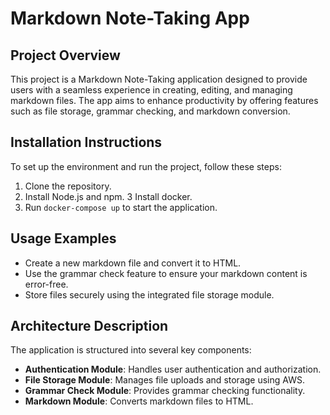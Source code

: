# Markdown Note-Taking App

## Project Overview
This project is a Markdown Note-Taking application designed to provide users with a seamless experience in creating, editing, and managing markdown files. The app aims to enhance productivity by offering features such as file storage, grammar checking, and markdown conversion.

## Installation Instructions
To set up the environment and run the project, follow these steps:
1. Clone the repository.
2. Install Node.js and npm.
3  Install docker.
4. Run `docker-compose up` to start the application.

## Usage Examples
- Create a new markdown file and convert it to HTML.
- Use the grammar check feature to ensure your markdown content is error-free.
- Store files securely using the integrated file storage module.

## Architecture Description
The application is structured into several key components:
- **Authentication Module**: Handles user authentication and authorization.
- **File Storage Module**: Manages file uploads and storage using AWS.
- **Grammar Check Module**: Provides grammar checking functionality.
- **Markdown Module**: Converts markdown files to HTML.
